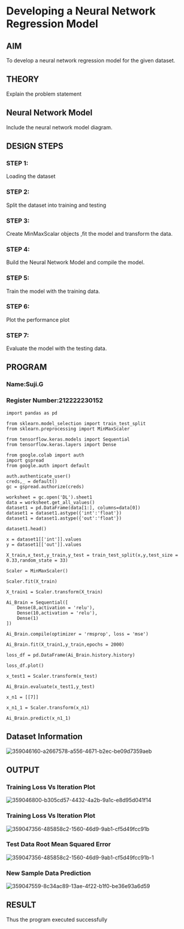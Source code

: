 # Developing a Neural Network Regression Model

## AIM

To develop a neural network regression model for the given dataset.

## THEORY

Explain the problem statement

## Neural Network Model

Include the neural network model diagram.

## DESIGN STEPS

### STEP 1:

Loading the dataset

### STEP 2:

Split the dataset into training and testing

### STEP 3:

Create MinMaxScalar objects ,fit the model and transform the data.

### STEP 4:

Build the Neural Network Model and compile the model.

### STEP 5:

Train the model with the training data.

### STEP 6:

Plot the performance plot

### STEP 7:

Evaluate the model with the testing data.

## PROGRAM
### Name:Suji.G
### Register Number:212222230152
```
import pandas as pd

from sklearn.model_selection import train_test_split
from sklearn.preprocessing import MinMaxScaler

from tensorflow.keras.models import Sequential
from tensorflow.keras.layers import Dense

from google.colab import auth
import gspread
from google.auth import default

auth.authenticate_user()
creds,_ = default()
gc = gspread.authorize(creds)

worksheet = gc.open('DL').sheet1
data = worksheet.get_all_values()
dataset1 = pd.DataFrame(data[1:], columns=data[0])
dataset1 = dataset1.astype({'int':'float'})
dataset1 = dataset1.astype({'out':'float'})

dataset1.head()

x = dataset1[['int']].values
y = dataset1[['out']].values

X_train,x_test,y_train,y_test = train_test_split(x,y,test_size = 0.33,random_state = 33)

Scaler = MinMaxScaler()

Scaler.fit(X_train)

X_train1 = Scaler.transform(X_train)

Ai_Brain = Sequential([
    Dense(8,activation = 'relu'),
    Dense(10,activation = 'relu'),
    Dense(1)
])

Ai_Brain.compile(optimizer = 'rmsprop', loss = 'mse')

Ai_Brain.fit(X_train1,y_train,epochs = 2000)

loss_df = pd.DataFrame(Ai_Brain.history.history)

loss_df.plot()

x_test1 = Scaler.transform(x_test)

Ai_Brain.evaluate(x_test1,y_test)

x_n1 = [[7]]

x_n1_1 = Scaler.transform(x_n1)

Ai_Brain.predict(x_n1_1)
```
## Dataset Information
![359046160-a2667578-a556-4671-b2ec-be09d7359aeb](https://github.com/user-attachments/assets/f9b48dc4-869a-4f6a-88f7-043efa66eeff)

## OUTPUT
### Training Loss Vs Iteration Plot
![359046800-b305cd57-4432-4a2b-9a1c-e8d95d041f14](https://github.com/user-attachments/assets/41ce6089-39cd-4784-b8f1-285de34ef118)

### Training Loss Vs Iteration Plot
![359047356-485858c2-1560-46d9-9ab1-cf5d49fcc91b](https://github.com/user-attachments/assets/99db7a43-cd36-47d4-9ba1-88261b662a74)

### Test Data Root Mean Squared Error
![359047356-485858c2-1560-46d9-9ab1-cf5d49fcc91b-1](https://github.com/user-attachments/assets/a27f6f62-ee92-43b0-85cd-5df847076cab)

### New Sample Data Prediction
![359047559-8c34ac89-13ae-4f22-b1f0-be36e93a6d59](https://github.com/user-attachments/assets/1b20de0c-ad45-44e2-8b26-795ed15d36b5)

## RESULT
Thus the program executed successfully
